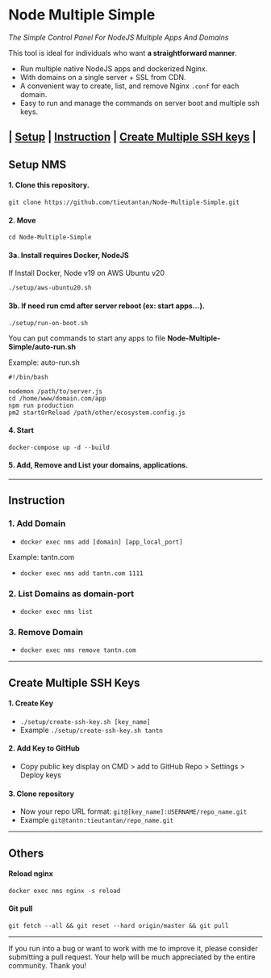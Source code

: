 # Node Multiple Simple

*The Simple Control Panel For NodeJS Multiple Apps And Domains*

This tool is ideal for individuals who want **a straightforward manner**.

- Run multiple native NodeJS apps and dockerized Nginx.
- With domains on a single server + SSL from CDN.
- A convenient way to create, list, and remove Nginx `.conf` for each domain.
- Easy to run and manage the commands on server boot and multiple ssh keys.

## | [Setup](#setup-nms-in-a-new-aws-ubuntu-server) | [Instruction](#instruction) | [Create Multiple SSH keys](#create-multiple-ssh-keys) |

## Setup NMS

#### 1. Clone this repository.
`git clone https://github.com/tieutantan/Node-Multiple-Simple.git`

#### 2. Move
`cd Node-Multiple-Simple`

#### 3a. Install requires Docker, NodeJS
If Install Docker, Node v19 on AWS Ubuntu v20

`./setup/aws-ubuntu20.sh`

#### 3b. If need run cmd after server reboot (ex: start apps...).

`./setup/run-on-boot.sh`

You can put commands to start any apps to file **Node-Multiple-Simple/auto-run.sh**

Example: auto-run.sh

```
#!/bin/bash

nodemon /path/to/server.js
cd /home/www/domain.com/app
npm run production
pm2 startOrReload /path/other/ecosystem.config.js
```

#### 4. Start
`docker-compose up -d --build`

#### 5. Add, Remove and List your domains, applications.

----

## Instruction

### 1. Add Domain
- `docker exec nms add [domain] [app_local_port]`

Example: tantn.com

- `docker exec nms add tantn.com 1111`

### 2. List Domains as domain-port
- `docker exec nms list`

### 3. Remove Domain
- `docker exec nms remove tantn.com`

----

## Create Multiple SSH Keys

#### 1. Create Key
- `./setup/create-ssh-key.sh [key_name]`
- Example `./setup/create-ssh-key.sh tantn`

#### 2. Add Key to GitHub
- Copy public key display on CMD > add to GitHub Repo > Settings > Deploy keys

#### 3. Clone repository
- Now your repo URL format: `git@[key_name]:USERNAME/repo_name.git`
- Example `git@tantn:tieutantan/repo_name.git`

----

## Others

#### Reload nginx
`docker exec nms nginx -s reload`

#### Git pull
`git fetch --all && git reset --hard origin/master && git pull`

----

If you run into a bug or want to work with me to improve it, 
please consider submitting a pull request. 
Your help will be much appreciated by the entire community. Thank you!